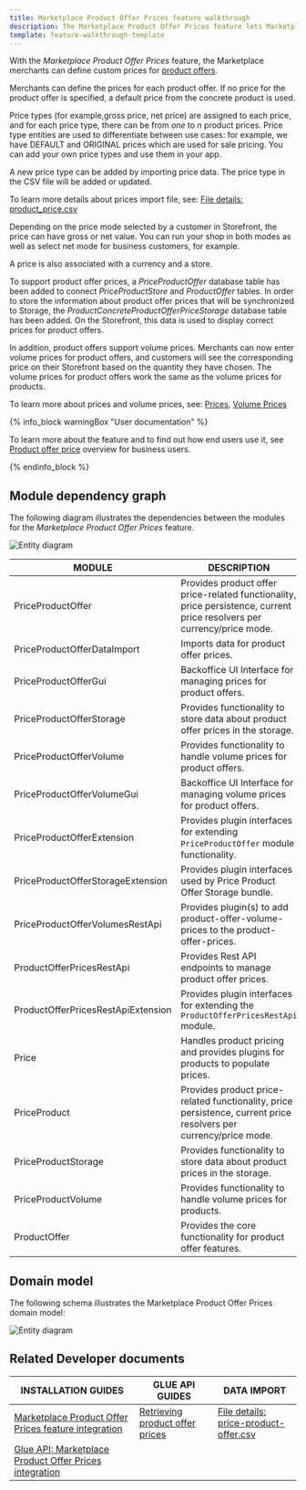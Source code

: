 ```yaml
---
title: Marketplace Product Offer Prices feature walkthrough
description: The Marketplace Product Offer Prices feature lets Marketplace merchants set prices for product offers.
template: feature-walkthrough-template
---
```


With the *Marketplace Product Offer Prices* feature, the Marketplace merchants can define custom prices for [product offers](/docs/marketplace/dev/feature-walkthroughs/{{page.version}}/marketplace-product-offer-feature-walkthrough/marketplace-product-offer-feature-walkthrough.html).

Merchants can define the prices for each product offer. If no price for the product offer is specified, a default price from the concrete product is used.

Price types (for example,gross price, net price) are assigned to each price, and for each price type, there can be from *one* to *n* product prices. Price type entities are used to differentiate between use cases: for example, we have DEFAULT and ORIGINAL prices which are used for sale pricing. You can add your own price types and use them in your app.

A new price type can be added by importing price data. The price type in the CSV file will be added or updated.

To learn more details about prices import file, see: [File details: product_price.csv](/docs/pbc/all/price-management/{{page.version}}/import-and-export-data/file-details-product-price.csv.html)

Depending on the price mode selected by a customer in Storefront, the price can have gross or net value. You can run your shop in both modes as well as select net mode for business customers, for example.

A price is also associated with a currency and a store.

To support product offer prices, a *PriceProductOffer* database table has been added to connect *PriceProductStore* and *ProductOffer* tables. In order to store the information about product offer prices that will be synchronized to Storage, the *ProductConcreteProductOfferPriceStorage* database table has been added. On the Storefront, this data is used to display correct prices for product offers.

In addition, product offers support volume prices. Merchants can now enter volume prices for product offers, and customers will see the corresponding price on their Storefront based on the quantity they have chosen. The volume prices for product offers work the same as the volume prices for products.

To learn more about prices and volume prices, see: [Prices](/docs/pbc/all/price-management/{{page.version}}/prices-feature-overview/prices-feature-overview.html), [Volume Prices](/docs/pbc/all/price-management/{{page.version}}/prices-feature-overview/volume-prices-overview.html)

{% info_block warningBox "User documentation" %}

To learn more about the feature and to find out how end users use it, see [Product offer price](/docs/marketplace/user/features/{{page.version}}/marketplace-product-offer-feature-overview.html#product-offer-price) overview for business users.

{% endinfo_block %}

## Module dependency graph

The following diagram illustrates the dependencies between the modules for the *Marketplace Product Offer Prices* feature.

![Entity diagram](https://confluence-connect.gliffy.net/embed/image/f128877d-eb61-4d87-b1af-5f166eb45c45.png?utm_medium=live&utm_source=confluence)

| MODULE     | DESCRIPTION                |
|------------|----------------------------|
| PriceProductOffer | Provides product offer price-related functionality, price persistence, current price resolvers per currency/price mode.   |
| PriceProductOfferDataImport | Imports data for product offer prices.    |
| PriceProductOfferGui | Backoffice UI Interface for managing prices for product offers.    |
| PriceProductOfferStorage | Provides functionality to store data about product offer prices in the storage.   |
| PriceProductOfferVolume | Provides functionality to handle volume prices for product offers.    |
| PriceProductOfferVolumeGui | Backoffice UI Interface for managing volume prices for product offers.    |
| PriceProductOfferExtension | Provides plugin interfaces for extending `PriceProductOffer` module functionality.   |
| PriceProductOfferStorageExtension | Provides plugin interfaces used by Price Product Offer Storage bundle.    |
| PriceProductOfferVolumesRestApi | Provides plugin(s) to add product-offer-volume-prices to the product-offer-prices.   |
| ProductOfferPricesRestApi | Provides Rest API endpoints to manage product offer prices.   |
| ProductOfferPricesRestApiExtension | Provides plugin interfaces for extending the `ProductOfferPricesRestApi` module.    |
| Price | Handles product pricing and provides plugins for products to populate prices.  |
| PriceProduct | Provides product price-related functionality, price persistence, current price resolvers per currency/price mode.    |
| PriceProductStorage | Provides functionality to store data about product prices in the storage.    |
| PriceProductVolume | Provides functionality to handle volume prices for products.  |
| ProductOffer | Provides the core functionality for product offer features.   |

## Domain model

The following schema illustrates the Marketplace Product Offer Prices domain model:

![Entity diagram](https://confluence-connect.gliffy.net/embed/image/0ad490bb-f21f-4e4a-b6eb-e0102a8c7b42.png?utm_medium=live&utm_source=confluence)

## Related Developer documents

|INSTALLATION GUIDES  |GLUE API GUIDES  |DATA IMPORT  |
|---------|---------|---------|
| [Marketplace Product Offer Prices feature integration](/docs/marketplace/dev/feature-integration-guides/{{page.version}}/marketplace-product-offer-prices-feature-integration.html)          | [Retrieving product offer prices](/docs/marketplace/dev/glue-api-guides/{{page.version}}/product-offers/retrieving-product-offer-prices.html)          | [File details: price-product-offer.csv](/docs/marketplace/dev/data-import/{{page.version}}/file-details-price-product-offer.csv.html)           |
|[Glue API: Marketplace Product Offer Prices integration](/docs/marketplace/dev/feature-integration-guides/{{page.version}}/glue/marketplace-product-offer-prices-feature-integration.html)           |           |           |
